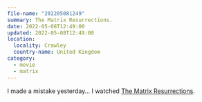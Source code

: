 ```yaml
---
file-name: "202205081249"
summary: The Matrix Resurrections.
date: 2022-05-08T12:49:00
updated: 2022-05-08T12:49:00
location:
  locality: Crawley
  country-name: United Kingdom
category:
  - movie
  - matrix
---
```


I made a mistake yesterday&hellip; I watched [The Matrix Resurrections](https://www.imdb.com/title/tt10838180/).
